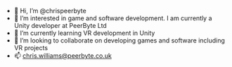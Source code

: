 - 👋 Hi, I’m @chrispeerbyte
- 👀 I’m interested in game and software development. I am currently a Unity developer at PeerByte Ltd
- 🌱 I’m currently learning VR development in Unity
- 💞️ I’m looking to collaborate on developing games and software including VR projects
- 📫 chris.williams@peerbyte.co.uk

<!---
chrispeerbyte/chrispeerbyte is a ✨ special ✨ repository because its `README.md` (this file) appears on your GitHub profile.
You can click the Preview link to take a look at your changes.
--->
